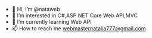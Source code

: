 - 👋 Hi, I’m @nataweb
- 👀 I’m interested in C#,ASP NET Core Web API,MVC
- 🌱 I’m currently learning Web API
- 📫 How to reach me webmasternatalia777@gmail.com

<!---
nataweb/nataweb is a ✨ special ✨ repository because its `README.md` (this file) appears on your GitHub profile.
You can click the Preview link to take a look at your changes.
--->
